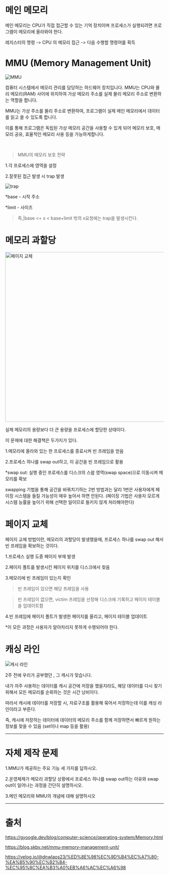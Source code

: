 # 메인 메모리 

메인 메모리는 CPU가 직접 접근할 수 있는 기억 장치이며 프로세스가 실행되려면 프로그램이 메모리에 올라와야 한다.

레지스터의 명령 -> CPU 의 메모리 접근 -> 다음 수행할 명령어를 획득

# MMU (Memory Management Unit)

![MMU](https://github.com/user-attachments/assets/07787681-335a-45d1-a18c-55e691b8ba6c)

 컴퓨터 시스템에서 메모리 관리를 담당하는 하드웨어 장치입니다. 
 MMU는 CPU와 물리 메모리(RAM) 사이에 위치하여 가상 메모리 주소를 실제 물리 메모리 주소로 변환하는 역할을 합니다. 

 MMU는 가상 주소를 물리 주소로 변환하여, 프로그램이 실제 메인 메모리에서 데이터를 읽고 쓸 수 있도록 합니다.

 이를 통해 프로그램은 독립된 가상 메모리 공간을 사용할 수 있게 되어 메모리 보호, 메모리 공유, 효율적인 메모리 사용 등을 가능하게합니다.

<br>

 > MMU의 메모리 보호 전략

1.각 프로세스에 영역을 설정

2.잘못된 접근 발생 시 trap 발생 

![trap](https://github.com/user-attachments/assets/e5cfd2dd-227c-4111-b0c4-33059cee4495)

*base - 시작 주소

*limit - 사이즈
>즉,|base <= x < base+limit 밖의 x요청에는 trap을 발생시킨다.

# 메모리 과할당 

<img width="538" alt="페이지 교체" src="https://github.com/user-attachments/assets/ad2c3543-3a11-4327-84c2-0a69af991e47">

실제 메모리의 용량보다 더 큰 용량을 프로세스에 할당한 상태이다.

이 문제에 대한 해결책은 두가지가 있다.

1.메모리에 올라와 있는 한 프로세스를 종료시켜 빈 프레임을 얻음

2.프로세스 하나를 swap out하고, 이 공간을 빈 프레임으로 활용

*swap out: 실행 중인 프로세스를 디스크의 스왑 영역(swap space)으로 이동시켜 메모리를 확보

swapping 기법을 통해 공간을 바꿔치기하는 2번 방법과는 달리 1번은 사용자에게 페이징 시스템을 들킬 가능성이 매우 높아서 하면 안된다.
(페이징 기법은 사용자 모르게 시스템 능률을 높이기 위해 선택한 일이므로 들키지 않게 처리해야한다)

# 페이지 교체 

페이지 교체 방법이란, 메모리의 과할당이 발생했을때, 프로세스 하나를 swap out 해서 빈 프레임을 확보하는 것이다.

1.프로세스 실행 도중 페이지 부재 발생

2.페이지 폴트를 발생시킨 페이지 위치를 디스크에서 찾음

3.메모리에 빈 프레임이 있는지 확인

>빈 프레임이 있으면 해당 프레임을 사용

>빈 프레임이 없으면, victim 프레임을 선정해 디스크에 기록하고 페이지 테이블을 업데이트함

4.빈 프레임에 페이지 폴트가 발생한 페이지를 올리고, 페이지 테이블 업데이트

*이 모든 과정은 사용자가 알아차리지 못하게 수행되어야 한다.

# 캐싱 라인 

![캐시 라인](https://github.com/user-attachments/assets/9b1a1fea-b802-4312-9f78-5a1535542079)

2주 전에 우리가 공부했던 , 그 캐시가 맞습니다.

내가 자주 사용하는 데이터를 캐시 공간에 저장을 했을지라도, 해당 데이터를 다시 찾기 위해서 모든 메모리를 순회하는 것은 시간 낭비이다.

따라서 캐시에 데이터를 저장할 시, 자료구조를 활용해 묶어서 저장하는데 이를 캐싱 라인이라고 부른다.

즉, 캐시에 저장하는 데이터에 데이터의 메모리 주소를 함께 저장하면서 빠르게 원하는 정보를 찾을 수 있음 (set이나 map 등을 활용)

<hr>

# 자체 제작 문제

1.MMU가 제공하는 주요 기능 세 가지를 답하시오.

2.운영체제가 메모리 과할당 상황에서 프로세스 하나를 swap out하는 이유와 swap out이 일어나는 과정을 간단히 설명하시오.

3.메인 메모리와 MMU의 개념에 대해 설명하시오 

<hr>

# 출처

https://gyoogle.dev/blog/computer-science/operating-system/Memory.html

https://blog.skby.net/mmu-memory-management-unit/

https://velog.io/@dnwlaos23/%ED%8E%98%EC%9D%B4%EC%A7%80-%EA%B5%90%EC%B2%B4-%EC%95%8C%EA%B3%A0%EB%A6%AC%EC%A6%98


